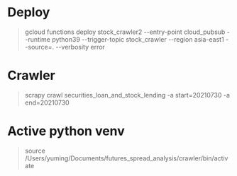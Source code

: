 # Deploy

> gcloud functions deploy stock_crawler2 --entry-point cloud_pubsub --runtime python39 --trigger-topic stock_crawler --region asia-east1 --source=. --verbosity error

# Crawler

> scrapy crawl securities_loan_and_stock_lending -a start=20210730 -a end=20210730

# Active python venv

> source /Users/yuming/Documents/futures_spread_analysis/crawler/bin/activate
